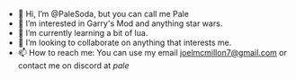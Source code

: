 - 👋 Hi, I’m @PaleSoda, but you can call me Pale
- 👀 I’m interested in Garry's Mod and anything star wars.
- 🌱 I’m currently learning a bit of lua.
- 💞️ I’m looking to collaborate on anything that interests me.
- 📫 How to reach me: You can use my email joelmcmillon7@gmail.com or contact me on discord at _pale_

<!---
PaleSoda/PaleSoda is a ✨ special ✨ repository because its `README.md` (this file) appears on your GitHub profile.
You can click the Preview link to take a look at your changes.
--->
